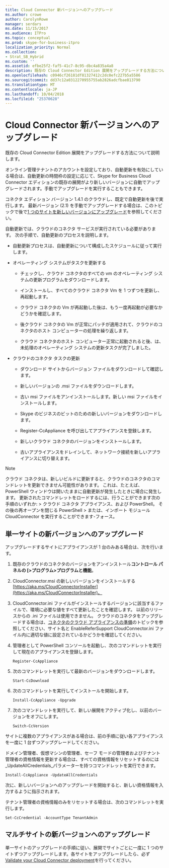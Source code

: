 ```yaml
---
title: Cloud Connector 新バージョンへのアップグレード
ms.author: crowe
author: CarolynRowe
manager: serdars
ms.date: 11/15/2017
ms.audience: ITPro
ms.topic: conceptual
ms.prod: skype-for-business-itpro
localization_priority: Normal
ms.collection:
- Strat_SB_Hybrid
ms.custom: ''
ms.assetid: efbe25f2-faf5-41c7-8c95-dbc4a835a4a8
description: 既存の Cloud Connector Edition 展開をアップグレードする方法について説明します。
ms.openlocfilehash: c0946cf26181df81327412c2dc0efc227b5a5586
ms.sourcegitcommit: dd37c12a0312270955755ab2826adcfbae813790
ms.translationtype: MT
ms.contentlocale: ja-JP
ms.lasthandoff: 10/04/2018
ms.locfileid: "25370628"
---
```

# <a name="upgrade-to-a-new-version-of-cloud-connector"></a>Cloud Connector 新バージョンへのアップグレード
 
既存の Cloud Connector Edition 展開をアップグレードする方法について説明します。
  
オンライン管理テナントのアカウントを設定しており、自動更新を有効にしている場合は、自動更新の時間枠の設定に応じて、Skype for Business Cloud Connector エディションの既存の展開がより新しいバージョンに自動でアップグレードされます。手動でアップグレードを実行することもできます。 
  
コネクタ エディション バージョン 1.4.1 のクラウドし、既定で自動更新を後で実行します。 最新バージョン (2.1) を手動でアップグレードする場合は、このトピックで後で[1 つのサイトを新しいバージョンにアップグレード](upgrade-to-a-new-version-of-cloud-connector.md#BKMK_Upgrade)を参照してください。
  
自動更新では、クラウドのコネクタ サービスが実行されている必要があります。 次の手順で、自動更新のプロセスを説明します。
  
- 自動更新プロセスは、自動更新について構成したスケジュールに従って実行します。
    
- オペレーティング システムがタスクを更新する
    
  - チェックし、クラウド コネクタのすべての vm のオペレーティング システムの更新プログラムをダウンロードします。 
    
  - インストールし、すべてのクラウド コネクタ Vm を 1 つずつを更新し、再起動します。
    
  - クラウド コネクタの Vm が再起動した後は、もう一度再起動が必要なかどうかを確認します。
    
  - 後クラウド コネクタの Vm が正常にパッチが適用されて、クラウドのコネクタのホスト コンピューターの処理を繰り返します。
    
  - クラウド コネクタのホスト コンピューター正常に起動されると後、は、未処理のオペレーティング システムの更新タスクが完了しました。
    
- クラウドのコネクタ タスクの更新
    
  - ダウンロード サイトからバージョン ファイルをダウンロードして確認します。
    
  - 新しいバージョンの .msi ファイルをダウンロードします。 
    
  - 古い msi ファイルをアンインストールします。新しい msi ファイルをインストールします。
    
  - Skype のビジネスのビットのための新しいバージョンをダウンロードします。
    
  - Register-CcAppliance を呼び出してアプライアンスを登録します。
    
  - 新しいクラウド コネクタのバージョンをインストールします。
    
  - 古いアプライアンスをドレインして、ネットワーク接続を新しいアプライアンスに切り替えます。
    
> [!NOTE]
>  クラウド コネクタは、新しいビルドに更新すると、クラウドのコネクタのコマンドレットを更新できません可能性があります。 これは、たとえば、PowerShell ウィンドウは開いたままに自動更新が発生したときに場合に発生します。 更新されたコマンドレットをロードするには、行うことができます次の手順のいずれか: > クラウド コネクタ アプライアンス、および PowerShell。 その後の再オープンを閉じる PowerShell > または、インポート モジュール CloudConnector を実行することができます-フォース。
  
## <a name="upgrade-a-single-site-to-a-new-version"></a>単一サイトの新バージョンへのアップグレード
<a name="BKMK_Upgrade"> </a>

アップグレードするサイトにアプライアンスが 1 台のみある場合は、次を行います。
  
1. 既存のクラウドのコネクタのバージョンをアンインストール**コントロール パネルの [\>プログラム\>プログラムと機能**。
    
2. CloudConnector.msi の新しいバージョンをインストールする[https://aka.ms/CloudConnectorInstaller](https://aka.ms/CloudConnectorInstaller)。
    
3. CloudConnector.ini ファイルがインストールするバージョンに該当するファイルで、環境に必要な値をすべて更新したことを確認します。 以前のリリースからの .ini ファイルは使用できません。 クラウドのコネクタをアップグレードする場合は、[コネクタのクラウド アプライアンスの準備](prepare-your-cloud-connector-appliance.md)のトピックを参照してください、サイト名と EnableReferSupport CloudConnector.ini ファイル内に適切な値に設定されているかどうかを確認してください。
    
4. 管理者として PowerShell コンソールを起動し、次のコマンドレットを実行して現在のアプライアンスを登録します。
    
   ```
   Register-CcAppliance
   ```

5. 次のコマンドレットを実行して最新のバージョンをダウンロードします。
    
   ```
   Start-CcDownload
   ```

6. 次のコマンドレットを実行してインストールを開始します。 
    
   ```
   Install-CcAppliance -Upgrade
   ```

7. 次のコマンドレットを実行して、新しい展開をアクティブ化し、以前のバージョンをオフにします。
    
   ```
   Switch-CcVersion
   ```

サイトに複数のアプライアンスがある場合は、前の手順に従い各アプライアンスを一度に 1 台ずつアップグレードしてください。
  
ドメイン管理者、仮想マシンの管理者、セーフ モードの管理者およびテナント管理者の資格情報を更新する場合は、すべての資格情報をリセットするのには_UpdateAllCredentials_パラメーターを持つコマンドレットを実行できます。
  
```
Install-CcAppliance -UpdateAllCredentials
```

次に、新しいバージョンへのアップグレードを開始すると、新しい資格情報を入力するように指示されます。 
  
テナント管理者の資格情報のみをリセットする場合は、次のコマンドレットを実行します。
  
```
Set-CcCredential -AccountType TenantAdmin
```

## <a name="upgrade-multiple-sites-to-a-new-version"></a>マルチサイトの新バージョンへのアップグレード
<a name="BKMK_Upgrade"> </a>

単一サイトのアップグレードの手順に従い、展開でサイトごとに一度に 1 つのサイトずつアップグレードします。各サイトをアップグレードしたら、必ず[Validate your Cloud Connector deployment](validate-your-cloud-connector-deployment.md)を行ってください。
  

